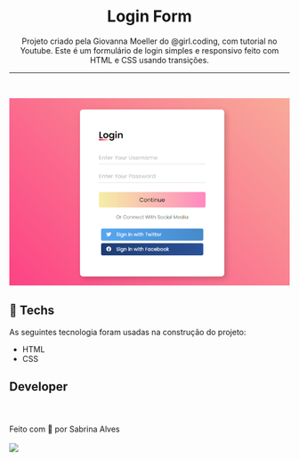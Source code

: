 <h1 align="center">Login Form</h1>

<p align="center">
Projeto criado pela Giovanna Moeller do @girl.coding, com tutorial no Youtube. Este é um formulário de login simples e responsivo feito com HTML e CSS usando transições.<br/>
</p>

---

<br>

![Logo](./.github/capa.login.png)

## 🚀 Techs

As seguintes tecnologia foram usadas na construção do projeto:

- HTML
- CSS


## Developer

<a href="#">
 <img style="border-radius: 100%;" src="https://avatars.githubusercontent.com/u/137462787?v=4" width="150px;" alt=""/>
 <br />
 <sub><b></b></sub></a> <a href="#" title=""></a>
<br>
Feito com 💜 por Sabrina Alves

<div> 
<br>
  <a href="https://www.linkedin.com/in/saabrinaalves" target="_blank"><img src="https://img.shields.io/badge/LinkedIn-0077B5?style"></a>
</div>